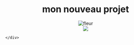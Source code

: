 <!DOCTYPE html>
<html lang="en">
<head>
    <meta charset="UTF-8">
    <meta http-equiv="X-UA-Compatible" content="IE=edge">
    <meta name="viewport" content="width=device-width, initial-scale=1.0">
    <title>Document</title>
</head>
<body>
    <center><h1>mon nouveau projet </h1></center>
    <center> <img src="https://www.bing.com/th?id=OSK.HEROlJnsXcA4gu9_6AQ2NKHnHukTiry1AIf99BWEqfbU29E&w=472&h=280&c=1&rs=2&o=6&dpr=1.3&pid=SANGAM" alt="fleur" ></center>
    <div>
    <center> <img src="e849027f-82b3-4123-884a-f52069f277a1.jpeg" ></center>
    
    </div>


</body>
</html>